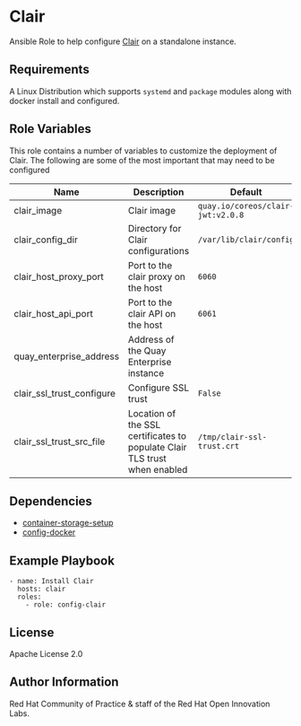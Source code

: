 # Clair

Ansible Role to help configure [Clair](https://coreos.com/clair) on a standalone instance.

## Requirements

A Linux Distribution which supports `systemd` and `package` modules along with docker install and configured.

## Role Variables

This role contains a number of variables to customize the deployment of Clair. The following are some of the most important that may need to be configured

| Name | Description | Default|
|---|---|---|
|clair_image|Clair image|`quay.io/coreos/clair-jwt:v2.0.8`|
|clair_config_dir|Directory for Clair configurations| `/var/lib/clair/config`| 
|clair_host_proxy_port|Port to the clair proxy on the host |`6060`|
|clair_host_api_port|Port to the clair API on the host |`6061`|
|quay_enterprise_address|Address of the Quay Enterprise instance| |
|clair_ssl_trust_configure|Configure SSL trust|`False`|
|clair_ssl_trust_src_file|Location of the SSL certificates to populate Clair TLS trust when enabled|`/tmp/clair-ssl-trust.crt`|


## Dependencies

* [container-storage-setup](../config-container-storage-setup)
* [config-docker](../config-docker)


## Example Playbook

```
- name: Install Clair
  hosts: clair
  roles:
    - role: config-clair
```

## License

Apache License 2.0

## Author Information

Red Hat Community of Practice & staff of the Red Hat Open Innovation Labs.
